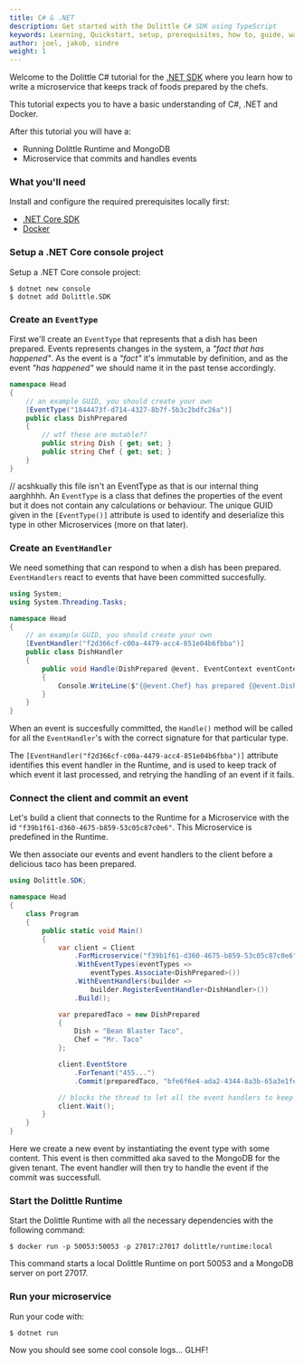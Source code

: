 ```yaml
---
title: C# & .NET
description: Get started with the Dolittle C# SDK using TypeScript
keywords: Learning, Quickstart, setup, prerequisites, how to, guide, walkthrough, csharp, c#, dotnet, .NET
author: joel, jakob, sindre
weight: 1
---
```


Welcome to the Dolittle C# tutorial for the [.NET SDK](https://github.com/dolittle/dotnet.sdk) where you learn how to write a microservice that keeps track of foods prepared by the chefs.

This tutorial expects you to have a basic understanding of C#, .NET and Docker.

After this tutorial you will have a:

* Running Dolittle Runtime and MongoDB
* Microservice that commits and handles events

### What you'll need
Install and configure the required prerequisites locally first:

* [.NET Core SDK](https://dotnet.microsoft.com/download)
* [Docker](https://www.docker.com/products/docker-desktop)

### Setup a .NET Core console project
Setup a .NET Core console project:

```shell
$ dotnet new console
$ dotnet add Dolittle.SDK 
```

### Create an `EventType`
First we'll create an `EventType` that represents that a dish has been prepared. Events represents changes in the system, a _"fact that has happened"_. As the event is a _"fact"_ it's immutable by definition, and as the event _"has happened"_ we should name it in the past tense accordingly.

```csharp
namespace Head 
{
    // an example GUID, you should create your own
    [EventType("1844473f-d714-4327-8b7f-5b3c2bdfc26a")]
    public class DishPrepared
    {
        // wtf these are mutable??
        public string Dish { get; set; }
        public string Chef { get; set; }
    }
}
```
// acshkually this file isn't an EventType as that is our internal thing aarghhhh.
An `EventType` is a class that defines the properties of the event but it does not contain any calculations or behaviour. The unique GUID given in the `[EventType()]` attribute is used to identify and deserialize this type in other Microservices (more on that later).

### Create an `EventHandler`
We need something that can respond to when a dish has been prepared. `EventHandlers` react to events that have been committed succesfully.

```csharp
using System;
using System.Threading.Tasks;

namespace Head
{
    // an example GUID, you should create your own
    [EventHandler("f2d366cf-c00a-4479-acc4-851e04b6fbba")]
    public class DishHandler
    {
        public void Handle(DishPrepared @event, EventContext eventContext)
        {
            Console.WriteLine($"{@event.Chef} has prepared {@event.Dish}. Yummm!");
        }
    }
}
```

When an event is succesfully committed, the `Handle()` method will be called for all the `EventHandler`'s with the correct signature for that particular type.

The `[EventHandler("f2d366cf-c00a-4479-acc4-851e04b6fbba")]` attribute identifies this event handler in the Runtime, and is used to keep track of which event it last processed, and retrying the handling of an event if it fails.

### Connect the client and commit an event
Let's build a client that connects to the Runtime for a Microservice with the id `"f39b1f61-d360-4675-b859-53c05c87c0e6"`. This Microservice is predefined in the Runtime.

We then associate our events and event handlers to the client before a delicious taco has been prepared.

```csharp
using Dolittle.SDK;

namespace Head
{
    class Program
    {
        public static void Main()
        {
            var client = Client
                .ForMicroservice("f39b1f61-d360-4675-b859-53c05c87c0e6")
                .WithEventTypes(eventTypes =>
                    eventTypes.Associate<DishPrepared>())
                .WithEventHandlers(builder =>
                    builder.RegisterEventHandler<DishHandler>())
                .Build();

            var preparedTaco = new DishPrepared
            {
                Dish = "Bean Blaster Taco",
                Chef = "Mr. Taco"
            };

            client.EventStore
                .ForTenant("455...")
                .Commit(preparedTaco, "bfe6f6e4-ada2-4344-8a3b-65a3e1fe16e9");

            // blocks the thread to let all the event handlers to keep handling events
            client.Wait();
        }
    }
}
```

Here we create a new event by instantiating the event type with some content. This event is then committed aka saved to the MongoDB for the given tenant. The event handler will then try to handle the event if the commit was successfull.

### Start the Dolittle Runtime
Start the Dolittle Runtime with all the necessary dependencies with the following command:

```shell
$ docker run -p 50053:50053 -p 27017:27017 dolittle/runtime:local
```

This command starts a local Dolittle Runtime on port 50053 and a MongoDB server on port 27017.

### Run your microservice
Run your code with:

```shell
$ dotnet run
```

Now you should see some cool console logs...
GLHF!
